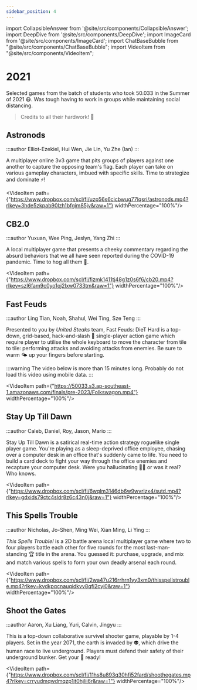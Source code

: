 ```yaml
---
sidebar_position: 4
---
```


import CollapsibleAnswer from '@site/src/components/CollapsibleAnswer';
import DeepDive from '@site/src/components/DeepDive';
import ImageCard from '@site/src/components/ImageCard';
import ChatBaseBubble from "@site/src/components/ChatBaseBubble";
import VideoItem from "@site/src/components/VideoItem";

# 2021

Selected games from the batch of students who took 50.033 in the Summer of 2021 😷. Was tough having to work in groups while maintaining social distancing.

> Credits to all their hardwork! 🍾

## Astronods

:::author
Elliot-Ezekiel, Hui Wen, Jie Lin, Yu Zhe (Ian)
:::

A multiplayer online 3v3 game that pits groups of players against one another to capture the opposing team's flag. Each player can take on various gameplay characters, imbued with specific skills. Time to strategize and dominate ⚡️!

<VideoItem path={"https://www.dropbox.com/scl/fi/uzp56s6cicbwug77lqsri/astronods.mp4?rlkey=3hde5zkpab90lzh1bfgim85jv&raw=1"} widthPercentage="100%"/>

## CB2.0

:::author
Yuxuan, Wee Ping, Jeslyn, Yang Zhi
:::

A local multiplayer game that presents a cheeky commentary regarding the absurd behaviors that we all have seen reported during the COVID-19 pandemic. Time to hog all them 🧻.

<VideoItem path={"https://www.dropbox.com/scl/fi/fizmk1411tj48g1z0s6f6/cb20.mp4?rlkey=szl6fam9c0yo1oj2lxw0733tm&raw=1"} widthPercentage="100%"/>

## Fast Feuds

:::author
Ling Tian, Noah, Shahul, Wei Ting, Sze Teng
:::

Presented to you by _United Steaks_ team, Fast Feuds: DieT Hard is a top-down, grid-based, hack-and-slash 🔪 single-player action game which require player to utilise the whole keyboard to move the character from tile to tile: performing attacks and avoiding attacks from enemies. Be sure to warm 🌤️ up your fingers before starting.

:::warning
The video below is more than 15 minutes long. Probably do not load this video using mobile data.
:::

<VideoItem path={"https://50033.s3.ap-southeast-1.amazonaws.com/finals/pre-2023/Folkswagon.mp4"} widthPercentage="100%"/>

## Stay Up Till Dawn

:::author
Caleb, Daniel, Roy, Jason, Mario
:::

Stay Up Till Dawn is a satirical real-time action strategy roguelike single player game. You're playing as a sleep-deprived office employee, chasing over a computer desk in an office that's suddenly came to life. You need to build a card deck to fight your way through the office enemies and recapture your computer desk. Were you hallucinating 😵‍💫 or was it real? Who knows.

<VideoItem path={"https://www.dropbox.com/scl/fi/6wqlm3146db6w9wvrlzx4/sutd.mp4?rlkey=gdxids79ctc4sldr8z6c43n0j&raw=1"} widthPercentage="100%"/>

## This Spells Trouble

:::author
Nicholas, Jo-Shen, Ming Wei, Xian Ming, Li Ying
:::

_This Spells Trouble!_ is a 2D battle arena local multiplayer game where two to four players battle each other for five rounds for the most last-man-standing 🏆 title in the arena. You guessed it: purchase, upgrade, and mix and match various spells to form your own deadly arsenal each round.

<VideoItem path={"https://www.dropbox.com/scl/fi/2wa47u216rrhrn1yy3xm0/thisspellstrouble.mp4?rlkey=kvdkpqcnauqidkvv8qfi2cyi0&raw=1"} widthPercentage="100%"/>

## Shoot the Gates

:::author
Aaron, Xu Liang, Yuri, Calvin, Jingyu
:::

This is a top-down collaborative survivel shooter game, playable by 1-4 players. Set in the year 2071, the earth is invaded by 👽, which drive the human race to live underground. Players must defend their safety of their underground bunker. Get your 🔦 ready!

<VideoItem path={"https://www.dropbox.com/scl/fi/11hs8u893q30hfi52fard/shoothegates.mp4?rlkey=crryudmqwdmqzp1jt0hjlii6r&raw=1"} widthPercentage="100%"/>
